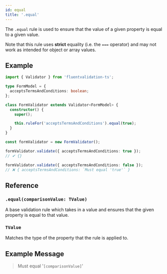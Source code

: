 ```yaml
---
id: equal
title: '.equal'
---
```


The `.equal` rule is used to ensure that the value of a given property is equal to a given value.

Note that this rule uses **strict** equality (i.e. the `===` operator) and may not work as intended for object or array values.

## Example

```typescript
import { Validator } from 'fluentvalidation-ts';

type FormModel = {
  acceptsTermsAndConditions: boolean;
};

class FormValidator extends Validator<FormModel> {
  constructor() {
    super();

    this.ruleFor('acceptsTermsAndConditions').equal(true);
  }
}

const formValidator = new FormValidator();

formValidator.validate({ acceptsTermsAndConditions: true });
// ✔ {}

formValidator.validate({ acceptsTermsAndConditions: false });
// ❌ { acceptsTermsAndConditions: `Must equal 'true'` }
```

## Reference

### `.equal(comparisonValue: TValue)`

A base validation rule which takes in a value and ensures that the given property is equal to that value.

### `TValue`

Matches the type of the property that the rule is applied to.

## Example Message

> Must equal '`[comparisonValue]`'
